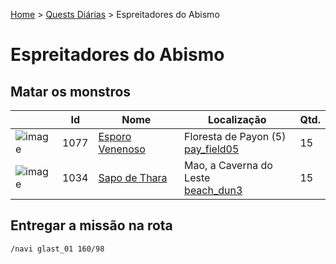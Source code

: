 [Home](../README.md) > [Quests Diárias](./README.md) > Espreitadores do Abismo

# Espreitadores do Abismo

## Matar os monstros

| | Id | Nome | Localização | Qtd. |
| - | - | - | - | - |
| ![image](https://file5s.ratemyserver.net/mobs/1077.gif) | 1077 | [Esporo Venenoso](https://ratemyserver.net/mob_db.php?mob_id=1077&small=1&back=1) | Floresta de Payon (5)<br>[pay_field05](https://ratemyserver.net/index.php?page=npc_shop_warp&map=pay_field05) | 15 |
| ![image](https://file5s.ratemyserver.net/mobs/1034.gif) | 1034 | [Sapo de Thara](https://ratemyserver.net/mob_db.php?mob_id=1034&small=1&back=1) | Mao, a Caverna do Leste<br>[beach_dun3](https://ratemyserver.net/index.php?page=npc_shop_warp&map=beach_dun3) | 15 |

## Entregar a missão na rota

```
/navi glast_01 160/98
```
